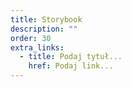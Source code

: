 ```yaml
---
title: Storybook
description: ""
order: 30
extra_links:
  - title: Podaj tytuł...
    href: Podaj link...
---
```

